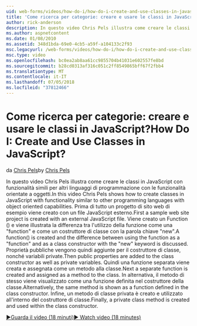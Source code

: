 ```yaml
---
uid: web-forms/videos/how-do-i/how-do-i-create-and-use-classes-in-javascript
title: 'Come ricerca per categorie: creare e usare le classi in JavaScript? | Microsoft Docs'
author: rick-anderson
description: In questo video Chris Pels illustra come creare le classi in JavaScript con funzionalità simili per altri linguaggi di programmazione con funzionalità orientate a oggetti...
ms.author: aspnetcontent
ms.date: 01/08/2010
ms.assetid: 348d1bda-69e0-4cb5-a59f-a104133c2f93
msc.legacyurl: /web-forms/videos/how-do-i/how-do-i-create-and-use-classes-in-javascript
msc.type: video
ms.openlocfilehash: bc0ea2ab8aa61cc9855704b41031e602557fe8bd
ms.sourcegitcommit: b28cd0313af316c051c2ff8549865bff67f2fbb4
ms.translationtype: MT
ms.contentlocale: it-IT
ms.lasthandoff: 07/05/2018
ms.locfileid: "37812466"
---
```

<a name="how-do-i-create-and-use-classes-in-javascript"></a><span data-ttu-id="b784c-104">Come ricerca per categorie: creare e usare le classi in JavaScript?</span><span class="sxs-lookup"><span data-stu-id="b784c-104">How Do I: Create and Use Classes in JavaScript?</span></span>
====================
<span data-ttu-id="b784c-105">da [Chris Pels](https://twitter.com/chrispels)</span><span class="sxs-lookup"><span data-stu-id="b784c-105">by [Chris Pels](https://twitter.com/chrispels)</span></span>

<span data-ttu-id="b784c-106">In questo video Chris Pels illustra come creare le classi in JavaScript con funzionalità simili per altri linguaggi di programmazione con le funzionalità orientate a oggetti.</span><span class="sxs-lookup"><span data-stu-id="b784c-106">In this video Chris Pels shows how to create classes in JavaScript with functionality similar to other programming languages with object oriented capabilities.</span></span> <span data-ttu-id="b784c-107">Prima di tutto un progetto di sito web di esempio viene creato con un file JavaScript esterno.</span><span class="sxs-lookup"><span data-stu-id="b784c-107">First a sample web site project is created with an external JavaScript file.</span></span> <span data-ttu-id="b784c-108">Viene creato un Function () e viene illustrata la differenza tra l'utilizzo della funzione come una "function" e come un costruttore di classe con la parola chiave "new".</span><span class="sxs-lookup"><span data-stu-id="b784c-108">A function() is created and the difference between using the function as a "function" and as a class constructor with the "new" keyword is discussed.</span></span> <span data-ttu-id="b784c-109">Proprietà pubbliche vengono quindi aggiunte per il costruttore di classe, nonché variabili private.</span><span class="sxs-lookup"><span data-stu-id="b784c-109">Then public properties are added to the class constructor as well as private variables.</span></span> <span data-ttu-id="b784c-110">Quindi una funzione separata viene creata e assegnata come un metodo alla classe.</span><span class="sxs-lookup"><span data-stu-id="b784c-110">Next a separate function is created and assigned as a method to the class.</span></span> <span data-ttu-id="b784c-111">In alternativa, il metodo di stesso viene visualizzato come una funzione definita nel costruttore della classe.</span><span class="sxs-lookup"><span data-stu-id="b784c-111">Alternatively, the same method is shown as a function defined in the class constructor.</span></span> <span data-ttu-id="b784c-112">Infine, un metodo di classe privata è creato e utilizzato all'interno del costruttore di classe.</span><span class="sxs-lookup"><span data-stu-id="b784c-112">Finally, a private class method is created and used within the class constructor.</span></span>

[<span data-ttu-id="b784c-113">&#9654;Guarda il video (18 minuti)</span><span class="sxs-lookup"><span data-stu-id="b784c-113">&#9654; Watch video (18 minutes)</span></span>](https://channel9.msdn.com/Blogs/ASP-NET-Site-Videos/how-do-i-create-and-use-classes-in-javascript)
